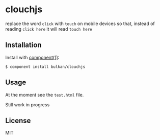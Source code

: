 
# clouchjs

  replace the word `click` with `touch` on mobile devices so that, instead of reading `click here` it will read `touch here`

## Installation

  Install with [component(1)](http://component.io):

    $ component install bulkan/clouchjs

## Usage

At the moment see the `test.html` file. 

Still work in progress


## License

  MIT
